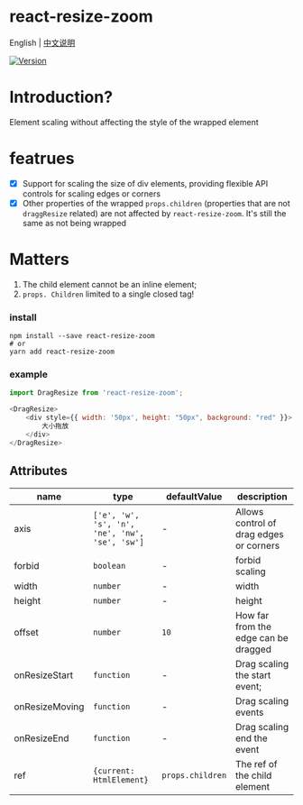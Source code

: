 # react-resize-zoom

English | [中文说明](./README_CN.md)

[![Version](https://img.shields.io/badge/version-2.1.4-green)](https://www.npmjs.com/package/react-resize-zoom)

# Introduction?

Element scaling without affecting the style of the wrapped element

# featrues

- [x] Support for scaling the size of div elements, providing flexible API controls for scaling edges or corners
- [x] Other properties of the wrapped `props.children` (properties that are not `draggResize` related) are not affected by `react-resize-zoom`. It's still the same as not being wrapped

# Matters

1. The child element cannot be an inline element;
2. `props. Children` limited to a single closed tag!

### install
```
npm install --save react-resize-zoom
# or
yarn add react-resize-zoom
```

### example
```javascript
import DragResize from 'react-resize-zoom';

<DragResize>
    <div style={{ width: '50px', height: "50px", background: "red" }}>
        大小拖放
    </div>
</DragResize>
```

## Attributes

| name                          | type                  | defaultValue                                                   | description                                                                                                      |
| ----------------------------- | --------------------- | -------------------------------------------------------------- | --------------------------------------------------------------------------------------------------------- |
| axis                          | `['e', 'w', 's', 'n', 'ne', 'nw', 'se', 'sw']`            | -                                           | Allows control of drag edges or corners                                                                                  |
| forbid                          | `boolean`     | -                                                  | forbid scaling                                                                                  |
| width                         | `number`                          | -                                                  | width                                                                                  |
| height                        | `number`                          | -                                                  | height                                                                                  |
| offset                        | `number`                          | `10`                                               | How far from the edge can be dragged                                                                              |
| onResizeStart                 | `function`                        | -                                                  | Drag scaling the start event;                                                                                          |
| onResizeMoving                | `function`                        | -                                                  | Drag scaling events                      |
| onResizeEnd                   | `function`                        | -                                                  | Drag scaling end the event                                                                                  |
| ref                           | `{current: HtmlElement}`          | `props.children`                                   | The ref of the child element                                                                                  |



